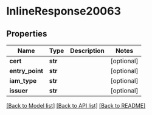 # InlineResponse20063

## Properties
Name | Type | Description | Notes
------------ | ------------- | ------------- | -------------
**cert** | **str** |  | [optional] 
**entry_point** | **str** |  | [optional] 
**iam_type** | **str** |  | [optional] 
**issuer** | **str** |  | [optional] 

[[Back to Model list]](../README.md#documentation-for-models) [[Back to API list]](../README.md#documentation-for-api-endpoints) [[Back to README]](../README.md)

